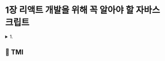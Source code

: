 # 1장 리액트 개발을 위해 꼭 알아야 할 자바스크립트

<details>

<summary> 1.  </summary>

```

```

</details>

## 💭 TMI

>
